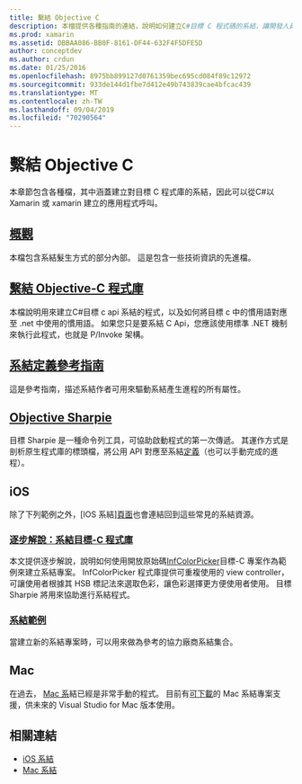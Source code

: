 ```yaml
---
title: 繫結 Objective C
description: 本檔提供各種指南的連結，說明如何建立C#目標 C 程式碼的系結，讓開發人員能夠在 Xamarin 應用程式中使用現成的程式庫。
ms.prod: xamarin
ms.assetid: DBBAA086-BB0F-8161-DF44-632F4F5DFE5D
author: conceptdev
ms.author: crdun
ms.date: 01/25/2016
ms.openlocfilehash: 8975bb899127d0761359bec695cd084f89c12972
ms.sourcegitcommit: 933de144d1fbe7d412e49b743839cae4bfcac439
ms.translationtype: MT
ms.contentlocale: zh-TW
ms.lasthandoff: 09/04/2019
ms.locfileid: "70290564"
---
```

# <a name="binding-objective-c"></a>繫結 Objective C

本章節包含各種檔，其中涵蓋建立對目標 C 程式庫的系結，因此可以從C#以 Xamarin 或 xamarin 建立的應用程式呼叫。

## <a name="overviewcross-platformmaciosbindingoverviewmd"></a>[概觀](~/cross-platform/macios/binding/overview.md)

本檔包含系結髮生方式的部分內部。 這是包含一些技術資訊的先進檔。

## <a name="binding-objective-c-librariescross-platformmaciosbindingobjective-c-librariesmd"></a>[繫結 Objective-C 程式庫](~/cross-platform/macios/binding/objective-c-libraries.md)

本檔說明用來建立C#目標 c api 系結的程式，以及如何將目標 c 中的慣用語對應至 .net 中使用的慣用語。
如果您只是要系結 C Api，您應該使用標準 .NET 機制來執行此程式，也就是 P/Invoke 架構。

## <a name="binding-definition-reference-guidecross-platformmaciosbindingbinding-types-referencemd"></a>[系結定義參考指南](~/cross-platform/macios/binding/binding-types-reference.md)

這是參考指南，描述系結作者可用來驅動系結產生進程的所有屬性。


## <a name="objective-sharpiecross-platformmaciosbindingobjective-sharpieindexmd"></a>[Objective Sharpie](~/cross-platform/macios/binding/objective-sharpie/index.md)

目標 Sharpie 是一種命令列工具，可協助啟動程式的第一次傳遞。 其運作方式是剖析原生程式庫的標頭檔，將公用 API 對應至系結[定義](~/cross-platform/macios/binding/objective-c-libraries.md)（也可以手動完成的進程）。

## <a name="ios"></a>iOS

除了下列範例之外，[IOS 系結][頁面](~/ios/platform/binding-objective-c/index.md)也會連結回到這些常見的系結資源。

### <a name="walkthrough-binding-an-objective-c-libraryiosplatformbinding-objective-cwalkthroughmd"></a>[逐步解說：系結目標-C 程式庫](~/ios/platform/binding-objective-c/walkthrough.md)

本文提供逐步解說，說明如何使用開放原始碼[InfColorPicker](https://github.com/InfinitApps/InfColorPicker)目標-C 專案作為範例來建立系結專案。 InfColorPicker 程式庫提供可重複使用的 view controller，可讓使用者根據其 HSB 標記法來選取色彩，讓色彩選擇更方便使用者使用。 目標 Sharpie 將用來協助進行系結程式。

### <a name="binding-sampleshttpsgithubcommonomonotouch-bindings"></a>[系結範例](https://github.com/mono/monotouch-bindings)

當建立新的系結專案時，可以用來做為參考的協力廠商系結集合。

## <a name="mac"></a>Mac

在過去， [Mac 系](~/mac/platform/binding.md)結已經是非常手動的程式。 目前有[可下載](https://forums.xamarin.com/discussion/59760/xamarin-mac-binding-project-preview)的 Mac 系結專案支援，供未來的 Visual Studio for Mac 版本使用。

## <a name="related-links"></a>相關連結

- [iOS 系結](~/ios/platform/binding-objective-c/index.md)
- [Mac 系結](~/mac/platform/binding.md)
